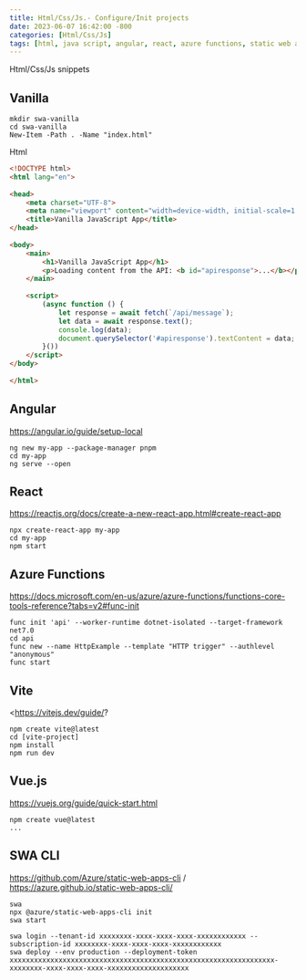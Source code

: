 ```yaml
---
title: Html/Css/Js.- Configure/Init projects
date: 2023-06-07 16:42:00 -800
categories: [Html/Css/Js]
tags: [html, java script, angular, react, azure functions, static web apps]     # TAG names should always be lowercase
---
```


Html/Css/Js snippets

## Vanilla
```
mkdir swa-vanilla
cd swa-vanilla
New-Item -Path . -Name "index.html"
```

Html
```html
<!DOCTYPE html>
<html lang="en">
 
<head>
    <meta charset="UTF-8">
    <meta name="viewport" content="width=device-width, initial-scale=1.0">
    <title>Vanilla JavaScript App</title>
</head>
 
<body>
    <main>
        <h1>Vanilla JavaScript App</h1>
        <p>Loading content from the API: <b id="apiresponse">...</b></p>
    </main>
 
    <script>
        (async function () {
            let response = await fetch(`/api/message`);
            let data = await response.text();
            console.log(data);
            document.querySelector('#apiresponse').textContent = data;
        }())
    </script>
</body>
 
</html>
```

## Angular
<https://angular.io/guide/setup-local>
```
ng new my-app --package-manager pnpm
cd my-app
ng serve --open
```

## React
<https://reactjs.org/docs/create-a-new-react-app.html#create-react-app>
```
npx create-react-app my-app
cd my-app
npm start
```

## Azure Functions
<https://docs.microsoft.com/en-us/azure/azure-functions/functions-core-tools-reference?tabs=v2#func-init>
```
func init 'api' --worker-runtime dotnet-isolated --target-framework net7.0
cd api
func new --name HttpExample --template "HTTP trigger" --authlevel "anonymous"
func start
```

## Vite
<https://vitejs.dev/guide/?
```
npm create vite@latest
cd [vite-project]
npm install
npm run dev
```

## Vue.js
<https://vuejs.org/guide/quick-start.html>
```
npm create vue@latest
...
```

## SWA CLI
<https://github.com/Azure/static-web-apps-cli> / <https://azure.github.io/static-web-apps-cli/>
```
swa
npx @azure/static-web-apps-cli init
swa start

swa login --tenant-id xxxxxxxx-xxxx-xxxx-xxxx-xxxxxxxxxxxx --subscription-id xxxxxxxx-xxxx-xxxx-xxxx-xxxxxxxxxxxx
swa deploy --env production --deployment-token xxxxxxxxxxxxxxxxxxxxxxxxxxxxxxxxxxxxxxxxxxxxxxxxxxxxxxxxxxxxxxxxx-xxxxxxxx-xxxx-xxxx-xxxx-xxxxxxxxxxxxxxxxxxxx
```

